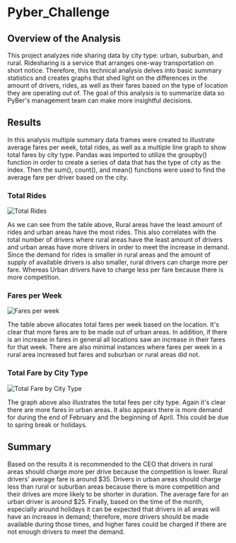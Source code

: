 # Pyber_Challenge

## Overview of the Analysis

This project analyzes ride sharing data by city type: urban, suburban, and rural. Ridesharing is a service that arranges one-way transportation on short notice. Therefore, this technical analysis delves into basic summary statistics and creates graphs that shed light on the differences in the amount of drivers, rides, as well as their fares based on the type of location they are operating out of. The goal of this analysis is to summarize data so PyBer's management team can make more insightful decisions. 

## Results

In this analysis multiple summary data frames were created to illustrate average fares per week, total rides, as well as a multiple line graph to show total fares by city type. Pandas was imported to utilize the groupby() function in order to create a series of data that has the type of city as the index. Then the sum(), count(), and mean() functions were used to find the average fare per driver based on the city.

### Total Rides 

![Total Rides](https://user-images.githubusercontent.com/112028534/195715331-5b687014-5f2b-48cb-b69b-f7db54630ce1.PNG)

As we can see from the table above, Rural areas have the least amount of rides and urban areas have the most rides. This also correlates with the total number of drivers where rural areas have the least amount of drivers and urban areas have more drivers in order to meet the increase in demand. Since the demand for rides is smaller in rural areas and the amount of supply of available drivers is also smaller, rural drivers can charge more per fare. Whereas Urban drivers have to charge less per fare because there is more competition. 

### Fares per Week

![Fares per week](https://user-images.githubusercontent.com/112028534/195716235-ec957832-2350-4757-971e-1fa2a32e6d0f.PNG)

The table above allocates total fares per week based on the location. It's clear that more fares are to be made out of urban areas. In addition, if there is an increase in fares in general all locations saw an increase in their fares for that week. There are also minimal instances where fares per week in a rural area increased but fares and suburban or rural areas did not. 

### Total Fare by City Type 

![Total Fare by City Type](https://user-images.githubusercontent.com/112028534/195714691-f56e6023-68b6-431d-9739-21c5cea45f3c.png)

The graph above also illustrates the total fees per city type. Again it's clear there are more fares in urban areas. It also appears there is more demand for during the end of February and the beginning of April. This could be due to spring break or holidays.

## Summary

Based on the results it is recommended to the CEO that drivers in rural areas should charge more per drive because the competition is lower. Rural drivers' average fare is around $35. Drivers in urban areas should charge less than rural or suburban areas because there is more competition and their drives are more likely to be shorter in duration. The average fare for an urban driver is around $25. Finally, based on the time of the month, especially around holidays it can be expected that drivers in all areas will have an increase in demand; therefore, more drivers should be made available during those times, and higher fares could be charged if there are not enough drivers to meet the demand. 
